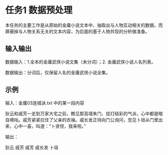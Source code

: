 # 任务1 数据预处理

本任务的主要工作是从原始的金庸小说文本中，抽取出与人物互动相关的数据，而屏蔽掉与人物关系无关的文本内容，为后面的基于人物共现的分析做准备。

## 输入输出

数据输入：1.全本的金庸武侠小说文集（未分词）；2. 金庸武侠小说人名列表。

数据输出：分词后，仅保留人名的金庸武侠小说全集。

## 示例

输入：金庸03连城诀.txt 中的某一段内容

狄云和戚芳一走到万家大宅之前，瞧见那高墙朱门、挂灯结彩的气派，心中都是暗自嘀咕。戚芳紧紧拉住了父亲的衣袖。戚长发正待向门公询问，忽见卜垣从门里出来，心中一喜，叫道：“卜贤侄，我来啦。”

输出：

狄云 戚芳 戚芳 戚长发 卜垣
